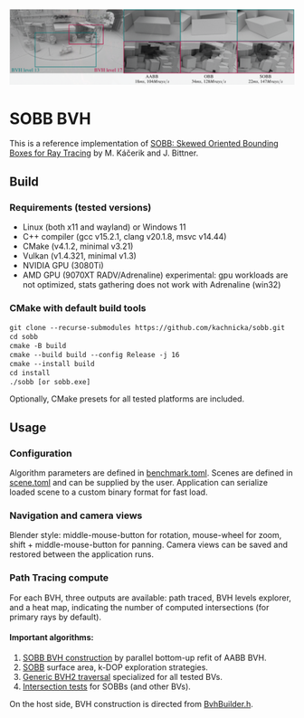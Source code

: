 ![sobb](data/image/sobb.png "sobb")

# SOBB BVH
This is a reference implementation of [SOBB: Skewed Oriented Bounding Boxes for Ray Tracing](https://doi.org/10.1111/cgf.70062) by M. Káčerik and J. Bittner.

## Build
### Requirements (tested versions)
* Linux (both x11 and wayland) or Windows 11
* C++ compiler (gcc v15.2.1, clang v20.1.8, msvc v14.44)
* CMake (v4.1.2, minimal v3.21)
* Vulkan (v1.4.321, minimal v1.3)
* NVIDIA GPU (3080Ti)
* AMD GPU (9070XT RADV/Adrenaline) experimental: gpu workloads are not optimized, stats gathering does not work with Adrenaline (win32)

### CMake with default build tools
```
git clone --recurse-submodules https://github.com/kachnicka/sobb.git
cd sobb
cmake -B build
cmake --build build --config Release -j 16
cmake --install build
cd install
./sobb [or sobb.exe]
```
Optionally, CMake presets for all tested platforms are included.

## Usage
### Configuration
Algorithm parameters are defined in [benchmark.toml](data/benchmark.toml). Scenes are defined in [scene.toml](data/scene.toml) and can be supplied by the user. Application can serialize loaded scene to a custom binary format for fast load.

### Navigation and camera views
Blender style: middle-mouse-button for rotation, mouse-wheel for zoom, shift + middle-mouse-button for panning. Camera views can be saved and restored between the application runs.

### Path Tracing compute
For each BVH, three outputs are available: path traced, BVH levels explorer, and a heat map, indicating the number of computed intersections (for primary rays by default).

#### Important algorithms:
1. [SOBB BVH construction](data/shaders/final/transform_aabb_sobb.glsl) by parallel bottom-up refit of AABB BVH.
2. [SOBB](data/shaders/final/shared/bv_sobb.glsl) surface area, k-DOP exploration strategies.
3. [Generic BVH2 traversal](data/shaders/final/ptrace_bvh2.comp) specialized for all tested BVs. 
4. [Intersection tests](data/shaders/final/shared/intersection.glsl#L236) for SOBBs (and other BVs).

On the host side, BVH construction is directed from [BvhBuilder.h](src/sobb/backend/vulkan/workload/bvh/BvhBuilder.h).
